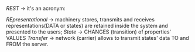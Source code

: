 *REST* -> it's an acronym:

*REpresentational* -> machinery stores, transmits and receives representations(DATA or states) are retained inside the system and presented to the users;
*State* -> CHANGES (transition) of properties' VALUES
*Transfer* -> network (carrier) allows to transmit states' data TO and FROM the server.
